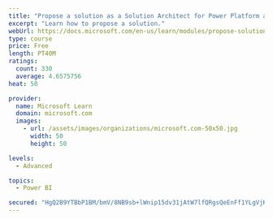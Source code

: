 ```yaml
---
title: "Propose a solution as a Solution Architect for Power Platform and Dynamics 365"
excerpt: "Learn how to propose a solution."
webUrl: https://docs.microsoft.com/en-us/learn/modules/propose-solution/
type: course
price: Free
length: PT40M
ratings:
  count: 330
  average: 4.6575756
heat: 50

provider:
  name: Microsoft Learn
  domain: microsoft.com
  images:
    - url: /assets/images/organizations/microsoft.com-50x50.jpg
      width: 50
      height: 50

levels:
  - Advanced

topics:
  - Power BI

secured: "HgQ2B9YTBbP1BM/bmV/8NB9sb+lWnip15dv31jAtW7lfQRgsQeEnFf1YLgVjKIr9jVLnKlXAvpTs7S5IqIcV9cledPy5DhH5kUCeFDqPS68/jvoIfL2SZgayxoH6qLONGzq4klIwNhJNiKw7JaQJb5brxKXLg188AkC+f1eXzYl8RM2RMbOu4mnGa7UDtqoWB7SyQ7MhDTh6pWhhnLaBT/1aPhDusUsjVwRqCgczuV5uLn6WdpW5l3mI/0V1A8DYdv52IJCM4d+Q0GsJJlOn2IzfSjiKpirggCBzrE0N78ffwzlAJJaJGJY1E2AZVG3adwtgpTkRv+gGACJS7ZhYYmMA0kXwjvmKFjD+8BPNJo6ZKZnmNn17vP79Uq9x6XTqUWMpbIhyP5U2H57VWyAKdbs1qxi4GtNyo0LG6fb0wXc=;tnXWeRbA7tGQNjakp+59Pg=="
---
```


